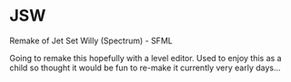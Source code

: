 # JSW
Remake of Jet Set Willy (Spectrum) - SFML

Going to remake this hopefully with a level editor. Used to enjoy this as a child so thought it would be fun to re-make it
currently very early days...
